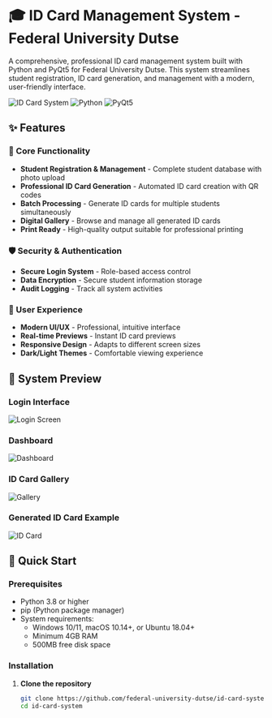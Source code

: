 # 🎓 ID Card Management System - Federal University Dutse

A comprehensive, professional ID card management system built with Python and PyQt5 for Federal University Dutse. This system streamlines student registration, ID card generation, and management with a modern, user-friendly interface.

![ID Card System](https://img.shields.io/badge/Version-1.0.0-blue)
![Python](https://img.shields.io/badge/Python-3.8%2B-green)
![PyQt5](https://img.shields.io/badge/PyQt5-5.15%2B-orange)

## ✨ Features

### 🎯 Core Functionality
- **Student Registration & Management** - Complete student database with photo upload
- **Professional ID Card Generation** - Automated ID card creation with QR codes
- **Batch Processing** - Generate ID cards for multiple students simultaneously
- **Digital Gallery** - Browse and manage all generated ID cards
- **Print Ready** - High-quality output suitable for professional printing

### 🛡️ Security & Authentication
- **Secure Login System** - Role-based access control
- **Data Encryption** - Secure student information storage
- **Audit Logging** - Track all system activities

### 🎨 User Experience
- **Modern UI/UX** - Professional, intuitive interface
- **Real-time Previews** - Instant ID card previews
- **Responsive Design** - Adapts to different screen sizes
- **Dark/Light Themes** - Comfortable viewing experience

## 📸 System Preview

### Login Interface
![Login Screen](docs/screenshots/login.png)

### Dashboard
![Dashboard](docs/screenshots/dashboard.png)

### ID Card Gallery
![Gallery](docs/screenshots/gallery.png)

### Generated ID Card Example
![ID Card](docs/screenshots/id-card.png)

## 🚀 Quick Start

### Prerequisites

- Python 3.8 or higher
- pip (Python package manager)
- System requirements:
  - Windows 10/11, macOS 10.14+, or Ubuntu 18.04+
  - Minimum 4GB RAM
  - 500MB free disk space

### Installation

1. **Clone the repository**
   ```bash
   git clone https://github.com/federal-university-dutse/id-card-system.git
   cd id-card-system